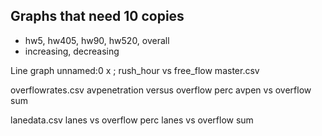 ## Graphs that need 10 copies
+ hw5, hw405, hw90, hw520, overall
+ increasing, decreasing

Line graph unnamed:0 x ; rush_hour vs free_flow
master.csv

overflowrates.csv
avpenetration versus overflow perc
avpen vs overflow sum

lanedata.csv
lanes vs overflow perc
lanes vs overflow sum


